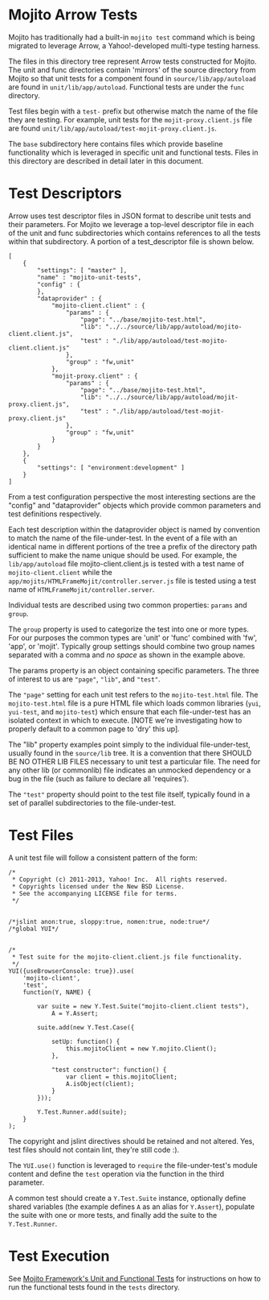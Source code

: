Mojito Arrow Tests
==================

Mojito has traditionally had a built-in `mojito test` command which is being
migrated to leverage Arrow, a Yahoo!-developed multi-type testing harness.

The files in this directory tree represent Arrow tests constructed for Mojito.
The unit and func directories contain 'mirrors' of the source directory from
Mojito so that unit tests for a component found in `source/lib/app/autoload` are
found in `unit/lib/app/autoload`. Functional tests are under the `func` directory.

Test files begin with a `test-` prefix but otherwise match the name of the file
they are testing. For example, unit tests for the `mojit-proxy.client.js` file are
found `unit/lib/app/autoload/test-mojit-proxy.client.js`.

The `base` subdirectory here contains files which provide baseline functionality
which is leveraged in specific unit and functional tests. Files in this
directory are described in detail later in this document.


Test Descriptors
================

Arrow uses test descriptor files in JSON format to describe unit tests and their
parameters. For Mojito we leverage a top-level descriptor file in each of the
unit and func subdirectories which contains references to all the tests within
that subdirectory. A portion of a test_descriptor file is shown below.

    [
        {
            "settings": [ "master" ],
            "name" : "mojito-unit-tests",
            "config" : {
            },
            "dataprovider" : {
                "mojito-client.client" : {
                    "params" : {
                        "page": "../base/mojito-test.html",
                        "lib": "../../source/lib/app/autoload/mojito-client.client.js",
                        "test" : "./lib/app/autoload/test-mojito-client.client.js"
                    }, 
                    "group" : "fw,unit"
                },
                "mojit-proxy.client" : {
                    "params" : {
                        "page": "../base/mojito-test.html",
                        "lib": "../../source/lib/app/autoload/mojit-proxy.client.js",
                        "test" : "./lib/app/autoload/test-mojit-proxy.client.js"
                    }, 
                    "group" : "fw,unit"
                }
            }
        },
        {
            "settings": [ "environment:development" ]
        }
    ]

From a test configuration perspective the most interesting sections are the
"config" and "dataprovider" objects which provide common parameters and test
definitions respectively.

Each test description within the dataprovider object is named by convention to
match the name of the file-under-test. In the event of a file with an identical
name in different portions of the tree a prefix of the directory path sufficient
to make the name unique should be used. For example, the `lib/app/autoload` file
mojito-client.client.js is tested with a test name of `mojito-client.client`
while the `app/mojits/HTMLFrameMojit/controller.server.js` file is tested using a
test name of `HTMLFrameMojit/controller.server`.

Individual tests are described using two common properties: `params` and `group`.

The `group` property is used to categorize the test into one or more types. For
our purposes the common types are 'unit' or 'func' combined with 'fw', 'app', or
'mojit'. Typically group settings should combine two group names separated with
a comma and _no space_ as shown in the example above.

The params property is an object containing specific parameters. The three of
interest to us are `"page"`, `"lib"`, and `"test"`.

The `"page"` setting for each unit test refers to the `mojito-test.html` file. The
`mojito-test.html` file is a pure HTML file which loads common libraries (`yui`,
`yui-test`, and `mojito-test`) which ensure that each file-under-test has an
isolated context in which to execute. [NOTE we're investigating how to properly
default to a common page to 'dry' this up].

The "lib" property examples point simply to the individual file-under-test,
usually found in the `source/lib` tree. It is a convention that there SHOULD BE NO
OTHER LIB FILES necessary to unit test a particular file. The need for any other
lib (or commonlib) file indicates an unmocked dependency or a bug in the file
(such as failure to declare all 'requires').

The `"test"` property should point to the test file itself, typically found in a
set of parallel subdirectories to the file-under-test.


Test Files
==========

A unit test file will follow a consistent pattern of the form:

    /*
     * Copyright (c) 2011-2013, Yahoo! Inc.  All rights reserved.
     * Copyrights licensed under the New BSD License.
     * See the accompanying LICENSE file for terms.
     */
    
    
    /*jslint anon:true, sloppy:true, nomen:true, node:true*/
    /*global YUI*/
    
    
    /*
     * Test suite for the mojito-client.client.js file functionality.
     */
    YUI({useBrowserConsole: true}).use(
        'mojito-client',
        'test',
        function(Y, NAME) {
    
            var suite = new Y.Test.Suite("mojito-client.client tests"),
                A = Y.Assert;
    
            suite.add(new Y.Test.Case({
    
                setUp: function() {
                    this.mojitoClient = new Y.mojito.Client();
                },
    
                "test constructor": function() {
                    var client = this.mojitoClient;
                    A.isObject(client);
                }
            }));
    
            Y.Test.Runner.add(suite);
        }
    );

The copyright and jslint directives should be retained and not altered. Yes,
test files should not contain lint, they're still code :).

The `YUI.use()` function is leveraged to `require` the file-under-test's module
content and define the `test` operation via the function in the third parameter.

A common test should create a `Y.Test.Suite` instance, optionally define shared
variables (the example defines `A` as an alias for `Y.Assert`), populate the
suite with one or more tests, and finally add the suite to the `Y.Test.Runner`.


Test Execution
==============

See [Mojito Framework's Unit and Functional Tests](https://github.com/yahoo/mojito/wiki/Mojito-Framework's-Unit-and-Functional-Tests) for instructions on how to run the functional tests found in the `tests` directory.

